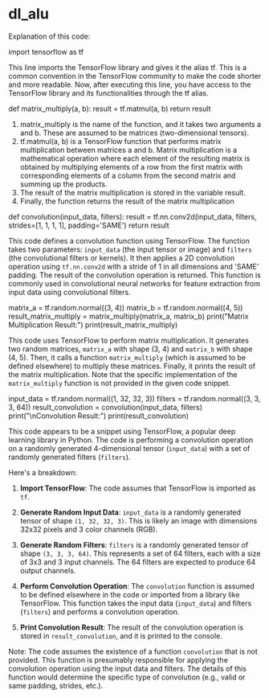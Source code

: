 # dl_alu
Explanation of this code:


import tensorflow as tf

This line imports the TensorFlow library and gives it the alias tf. This is a common convention in the TensorFlow community to make the code shorter and more readable.
Now, after executing this line, you have access to the TensorFlow library and its functionalities through the tf alias.

def matrix_multiply(a, b):
    result = tf.matmul(a, b)
    return result

1.	matrix_multiply is the name of the function, and it takes two arguments a and b. These are assumed to be matrices (two-dimensional tensors).
2.	tf.matmul(a, b) is a TensorFlow function that performs matrix multiplication between matrices a and b. Matrix multiplication is a mathematical operation where each element of the resulting matrix is obtained by multiplying elements of a row from the first matrix with corresponding elements of a column from the second matrix and summing up the products.
3.	The result of the matrix multiplication is stored in the variable result.
4.	Finally, the function returns the result of the matrix multiplication

def convolution(input_data, filters): 
result = tf.nn.conv2d(input_data, filters, strides=[1, 1, 1, 1], padding='SAME') 
return result

This code defines a convolution function using TensorFlow. The function takes two parameters: `input_data` (the input tensor or image) and `filters` (the convolutional filters or kernels). It then applies a 2D convolution operation using `tf.nn.conv2d` with a stride of 1 in all dimensions and 'SAME' padding. The result of the convolution operation is returned. This function is commonly used in convolutional neural networks for feature extraction from input data using convolutional filters.

matrix_a = tf.random.normal((3, 4)) 
matrix_b = tf.random.normal((4, 5)) 
result_matrix_multiply = matrix_multiply(matrix_a, matrix_b) 
print("Matrix Multiplication Result:") 
print(result_matrix_multiply)

This code uses TensorFlow to perform matrix multiplication. It generates two random matrices, `matrix_a` with shape (3, 4) and `matrix_b` with shape (4, 5). Then, it calls a function `matrix_multiply` (which is assumed to be defined elsewhere) to multiply these matrices. Finally, it prints the result of the matrix multiplication. Note that the specific implementation of the `matrix_multiply` function is not provided in the given code snippet.

input_data = tf.random.normal((1, 32, 32, 3)) 
filters = tf.random.normal((3, 3, 3, 64)) 
result_convolution = convolution(input_data, filters) 
print("\nConvolution Result:") 
print(result_convolution)

This code appears to be a snippet using TensorFlow, a popular deep learning library in Python. The code is performing a convolution operation on a randomly generated 4-dimensional tensor (`input_data`) with a set of randomly generated filters (`filters`).

Here's a breakdown:

1. **Import TensorFlow**: The code assumes that TensorFlow is imported as `tf`.

2. **Generate Random Input Data**: `input_data` is a randomly generated tensor of shape `(1, 32, 32, 3)`. This is likely an image with dimensions 32x32 pixels and 3 color channels (RGB).

3. **Generate Random Filters**: `filters` is a randomly generated tensor of shape `(3, 3, 3, 64)`. This represents a set of 64 filters, each with a size of 3x3 and 3 input channels. The 64 filters are expected to produce 64 output channels.

4. **Perform Convolution Operation**: The `convolution` function is assumed to be defined elsewhere in the code or imported from a library like TensorFlow. This function takes the input data (`input_data`) and filters (`filters`) and performs a convolution operation.

5. **Print Convolution Result**: The result of the convolution operation is stored in `result_convolution`, and it is printed to the console.

Note: The code assumes the existence of a function `convolution` that is not provided. This function is presumably responsible for applying the convolution operation using the input data and filters. The details of this function would determine the specific type of convolution (e.g., valid or same padding, strides, etc.).

